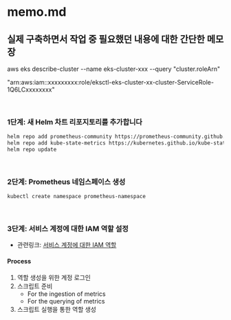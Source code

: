 # memo.md

## 실제 구축하면서 작업 중 필요했던 내용에 대한 간단한 메모장

aws eks describe-cluster --name eks-cluster-xxx --query "cluster.roleArn"

"arn:aws:iam::xxxxxxxxx:role/eksctl-eks-cluster-xx-cluster-ServiceRole-1Q6LCxxxxxxxx"

<br>

### 1단계: 새 Helm 차트 리포지토리를 추가합니다

```bash
helm repo add prometheus-community https://prometheus-community.github.io/helm-charts
helm repo add kube-state-metrics https://kubernetes.github.io/kube-state-metrics
helm repo update
```

<br>

### 2단계: Prometheus 네임스페이스 생성

```bash
kubectl create namespace prometheus-namespace
```

<br>

### 3단계: 서비스 계정에 대한 IAM 역할 설정

- 관련링크: [서비스 계정에 대한 IAM 역할](https://docs.aws.amazon.com/ko_kr/prometheus/latest/userguide/set-up-irsa.html#set-up-irsa-ingest)

#### Process

1. 역할 생성을 위한 계정 로그인
2. 스크립트 준비
   - For the ingestion of metrics
   - For the querying of metrics
3. 스크립트 실행을 통한 역할 생성
